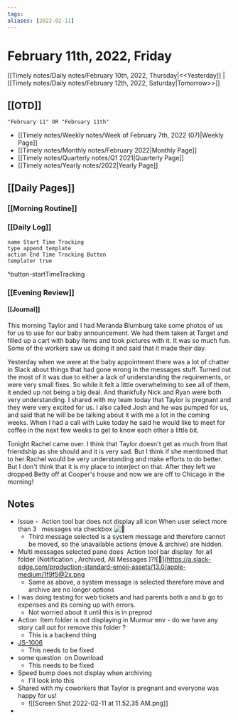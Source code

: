 ```yaml
---
tags:
aliases: [2022-02-11]
---
```


# February 11th, 2022, Friday

[[Timely notes/Daily notes/February 10th, 2022, Thursday|<<Yesterday]] | [[Timely notes/Daily notes/February 12th, 2022, Saturday|Tomorrow>>]]

## [[OTD]]

```query
"February 11" OR "February 11th"
```
- [[Timely notes/Weekly notes/Week of February 7th, 2022 (07)|Weekly Page]]
- [[Timely notes/Monthly notes/February 2022|Monthly Page]]
- [[Timely notes/Quarterly notes/Q1 2021|Quarterly Page]]
- [[Timely notes/Yearly notes/2022|Yearly Page]]

## [[Daily Pages]]

### [[Morning Routine]]

### [[Daily Log]]

```button
name Start Time Tracking
type append template
action End Time Tracking Button
templater true
```
^button-startTimeTracking

### [[Evening Review]]

#### [[Journal]]

This morning Taylor and I had Meranda Blumburg take some photos of us for us to use for our baby announcement. We had them taken at Target and filled up a cart with baby items and took pictures with it. It was so much fun. Some of the workers saw us doing it and said that it made their day.

Yesterday when we were at the baby appointment there was a lot of chatter in Slack about things that had gone wrong in the messages stuff. Turned out the most of it was due to either a lack of understanding the requirements, or were very small fixes. So while it felt a little overwhelming to see all of them, it ended up not being a big deal. And thankfully Nick and Ryan were both very understanding. I shared with my team today that Taylor is pregnant and they were very excited for us. I also called Josh and he was pumped for us, and said that he will be be talking about it with me a lot in the coming weeks. When I had a call with Luke today he said he would like to meet for coffee in the next few weeks to get to know each other a little bit.

Tonight Rachel came over. I think that Taylor doesn't get as much from that friendship as she should and it is very sad. But I think if she mentioned that to her Rachel would be very understanding and make efforts to do better. But I don't think that it is my place to interject on that. After they left we dropped Betty off at Cooper's house and now we are off to Chicago in the morning!

## Notes

- Issue -  Action tool bar does not display all icon When user select more than 3   messages via checkbox ![:thread:](https://a.slack-edge.com/production-standard-emoji-assets/13.0/apple-medium/1f9f5@2x.png)
    - Third message selected is a system message and therefore cannot be moved, so the unavailable actions (move & archive) are hidden.
- Multi messages selected pane does  Action tool bar display  for all  folder (Notification , Archived, All Messages )?![:thread:](https://a.slack-edge.com/production-standard-emoji-assets/13.0/apple-medium/1f9f5@2x.png
    - Same as above, a system message is selected therefore move and archive are no longer options
-  I was doing testing for web tickets and had parents both a and b go to expenses and its coming up with errors.
    - Not worried about it until this is in preprod
- Action  Item folder is not displaying in Murmur env - do we have any story call out for remove this folder ?
    - This is a backend thing
- [JS-1006](https://ourfamilywizard.atlassian.net/browse/JS-1006)
    - This needs to be fixed
- some question  on Download
    - This needs to be fixed
- Speed bump does not display when archiving
    - I'll look into this
- Shared with my coworkers that Taylor is pregnant and everyone was happy for us!
    - ![[Screen Shot 2022-02-11 at 11.52.35 AM.png]]
- 